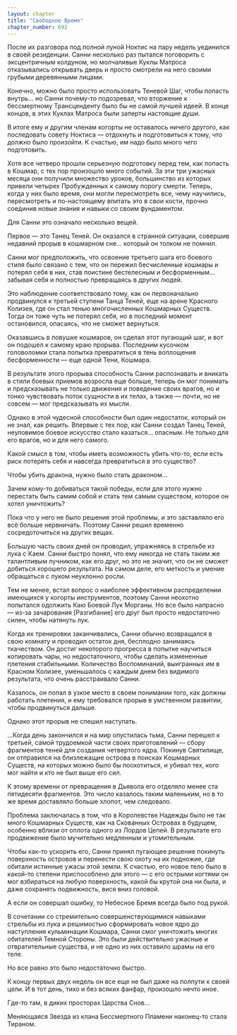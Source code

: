 ```yaml
---
layout: chapter
title: "Свободное Время"
chapter_number: 692
---
```


После их разговора под полной луной Ноктис на пару недель уединился в своей резиденции. Санни несколько раз пытался поговорить с эксцентричным колдуном, но молчаливые Куклы Матроса отказывались открывать дверь и просто смотрели на него своими грубыми деревянными лицами.

Конечно, можно было просто использовать Теневой Шаг, чтобы попасть внутрь... но Санни почему-то подозревал, что вторжение к бессмертному Трансценденту было бы не самой лучшей идеей. В конце концов, в этих Куклах Матроса были заперты настоящие души.

В итоге ему и другим членам когорты не оставалось ничего другого, как последовать совету Ноктиса — отдохнуть и подготовиться к тому, что должно было произойти. К счастью, им надо было много чего подготовить.

Хотя все четверо прошли серьезную подготовку перед тем, как попасть в Кошмар, с тех пор произошло много событий. За эти три ужасных месяца они получили множество уроков, большинство из которых привели четырех Пробужденных к самому порогу смерти. Теперь, когда у них было время, они могли пересмотреть все, чему научились, пересмотреть и по-настоящему впитать это в свои кости, прочно соединив новые знания и навыки со своим фундаментом.

Для Санни это означало несколько вещей.

Первое — это Танец Теней. Он оказался в странной ситуации, совершив недавний прорыв в кошмарном сне... который он толком не помнил.

Санни мог предположить, что освоение третьего шага его боевого стиля было связано с тем, что он пережил бесчисленные кошмары и потерял себя в них, став поистине бестелесным и бесформенным... забывая себя и полностью превращаясь в других людей.

Это наблюдение соответствовало тому, как он первоначально продвинулся к третьей ступени Танца Теней, еще на арене Красного Колизея, где он стал тенью многочисленных Кошмарных Существ. Тогда он тоже чуть не потерял себя, но в последний момент остановился, опасаясь, что не сможет вернуться.

Оказавшись в ловушке кошмаров, он сделал этот пугающий шаг, и вот он подошел к самому краю прорыва. Последним кусочком головоломки стала попытка превратиться в тень воплощения бесформенности — еще одной Тени, Кошмара.

В результате этого прорыва способность Санни распознавать и вникать в стили боевых приемов возросла еще больше, теперь он мог понимать и предсказывать не только движения и поведение своих врагов, но и тонко чувствовать поток сущности в их телах, а также — почти, но не совсем — мог предсказывать их мысли.

Однако в этой чудесной способности был один недостаток, который он не знал, как решить. Впервые с тех пор, как Санни создал Танец Теней, неуловимое боевое искусство стало казаться... опасным. Не только для его врагов, но и для него самого.

Какой смысл в том, чтобы иметь возможность убить что-то, если есть риск потерять себя и навсегда превратиться в это существо?

Чтобы убить дракона, нужно было стать драконом...

Зачем кому-то добиваться такой победы, если для этого нужно перестать быть самим собой и стать тем самым существом, которое он хотел уничтожить?

Пока что у него не было решения этой проблемы, и это заставляло его всё больше нервничать. Поэтому Санни решил временно сосредоточиться на других вещах.

Большую часть своих дней он проводил, упражняясь в стрельбе из лука с Каем. Санни быстро понял, что ему никогда не стать таким же талантливым лучником, как его друг, но это не значит, что он не сможет добиться хорошего результата. На самом деле, его меткость и умение обращаться с луком неуклонно росли.

Тем не менее, встал вопрос о наиболее эффективном распределении имеющихся у когорты инструментов, поэтому Санни неохотно попытался одолжить Каю Боевой Лук Морганы. Но все было напрасно — из-за зачарования [Разгибание] его друг был просто недостаточно силен, чтобы натянуть лук.

Когда их тренировки заканчивались, Санни обычно возвращался в свою комнату и проводил остаток дня, бесплодно занимаясь ткачеством. Он достиг некоторого прогресса в попытке научиться копировать чары, но недостаточного, чтобы сделать измененные плетения стабильными. Количество Воспоминаний, выигранных им в Красном Колизее, уменьшалось с каждым днем без видимого результата, что очень расстраивало Санни.

Казалось, он попал в узкое место в своем понимании того, как должны работать плетения, и ему требовался прорыв в умственном развитии, чтобы продвинуться дальше.

Однако этот прорыв не спешил наступать.

...Когда день закончился и на мир опустилась тьма, Санни перешел к третьей, самой трудоемкой части своих приготовлений — сбору фрагментов теней для создания четвертого ядра. Покинув Святилище, он отправился на близлежащие острова в поисках Кошмарных Существ, на которых можно было бы поохотиться, и убивал тех, кого мог найти и кто не был выше его сил.

К этому времени от превращения в Дьявола его отделяло менее ста пятидесяти фрагментов. Это число казалось таким маленьким, но в то же время доставляло больше хлопот, чем следовало.

Проблема заключалась в том, что в Королевстве Надежды было не так много Кошмарных Существ, как на Скованных Островах в будущем, особенно вблизи от оплота одного из Лордов Цепей. В результате его продвижение было мучительно медленным и утомительным.

Чтобы как-то ускорить его, Санни принял пугающее решение покинуть поверхность островов и перенести свою охоту на их подножие, где обитали истинные ужасы этой земли. К счастью, его новое тело было в какой-то степени приспособлено для этого — с его острыми когтями он мог взбираться на любую поверхность, какой бы крутой она ни была, и даже сохранять подвижность, вися вниз головой.

А если он совершал ошибку, то Небесное Бремя всегда было под рукой.

В сочетании со стремительно совершенствующимися навыками стрельбы из лука и решимостью сформировать новое ядро до наступления кульминации Кошмара, Санни смог уничтожить многих обитателей Темной Стороны. Это были действительно ужасные и отвратительные существа, и не одно из них оставило шрамы на его теле.

Но все равно это было недостаточно быстро.

К концу первых двух недель он все еще не был даже на полпути к своей цели. И в тот день, тихо и без всяких фанфар, произошло нечто иное.

Где-то там, в диких просторах Царства Снов...

Меняющаяся Звезда из клана Бессмертного Пламени наконец-то стала Тираном.